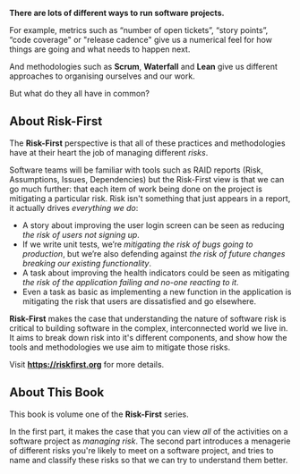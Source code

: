 
**There are lots of different ways to run software projects.**

For example, metrics such as “number of open tickets”, “story points”, “code coverage" or "release cadence" give us a numerical feel for how things are going and what needs to happen next.  

And methodologies such as **Scrum**, **Waterfall** and **Lean** give us different approaches to organising ourselves and our work.

But what do they all have in common?

## About Risk-First

The **Risk-First** perspective is that all of these practices and methodologies have at their heart the job of managing different _risks_.  

Software teams will be familiar with tools such as RAID reports (Risk, Assumptions, Issues, Dependencies) but the Risk-First view is that we can go much further: that each item of work being done on the project is mitigating a particular risk. Risk isn't something that just appears in a report, it actually drives _everything we do_:

- A story about improving the user login screen can be seen as reducing _the risk of users not signing up_.
- If we write unit tests, we’re _mitigating the risk of bugs going to production_, but we’re also defending against _the risk of future changes breaking our existing functionality_.
- A task about improving the health indicators could be seen as mitigating _the risk of the application failing and no-one reacting to it_.
- Even a task as basic as implementing a new function in the application is mitigating the risk that users are dissatisfied and go elsewhere.

**Risk-First** makes the case that understanding the nature of software risk is critical to building software in the complex, interconnected world we live in.  It aims to break down risk into it's different components, and show how the tools and methodologies we use aim to mitigate those risks.

Visit **https://riskfirst.org** for more details.

## About This Book

This book is volume one of the **Risk-First** series.  

In the first part, it makes the case that you can view _all_ of the activities on a software project as _managing risk_.  The second part introduces a menagerie of different risks you're likely to meet on a software project, and tries to name and classify these risks so that we can try to understand them better.




 